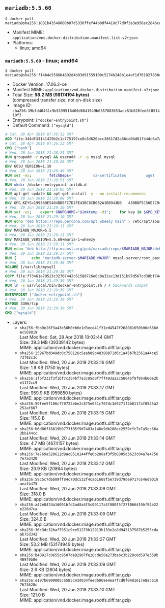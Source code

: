 ## `mariadb:5.5.60`

```console
$ docker pull mariadb@sha256:1881b43548600b87d5338ffef44b8df4418c77d0f3a3e956ec2846ca5e6482d9
```

-	Manifest MIME: `application/vnd.docker.distribution.manifest.list.v2+json`
-	Platforms:
	-	linux; amd64

### `mariadb:5.5.60` - linux; amd64

```console
$ docker pull mariadb@sha256:f14b4e5586b4892d4b93d91559100c5274b248b1e4af1d761827830c785013e3
```

-	Docker Version: 17.06.2-ce
-	Manifest MIME: `application/vnd.docker.distribution.manifest.v2+json`
-	Total Size: **98.2 MB (98174194 bytes)**  
	(compressed transfer size, not on-disk size)
-	Image ID: `sha256:39bfd46431c9b5159516460d6041949b6357883653adc51b628fed3f051418f3`
-	Entrypoint: `["docker-entrypoint.sh"]`
-	Default Command: `["mysqld"]`

```dockerfile
# Sat, 28 Apr 2018 07:36:32 GMT
ADD file:344df33141429b2c1c775197ce8c8d620acc38617d2a66ce04d81fb4dc6a7a0e in / 
# Sat, 28 Apr 2018 07:36:33 GMT
CMD ["bash"]
# Wed, 20 Jun 2018 21:28:21 GMT
RUN groupadd -r mysql && useradd -r -g mysql mysql
# Wed, 20 Jun 2018 21:28:26 GMT
ENV GOSU_VERSION=1.10
# Wed, 20 Jun 2018 21:28:49 GMT
RUN set -ex; 		fetchDeps=' 		ca-certificates 		wget 	'; 	apt-get update; 	apt-get install -y --no-install-recommends $fetchDeps; 	rm -rf /var/lib/apt/lists/*; 		dpkgArch="$(dpkg --print-architecture | awk -F- '{ print $NF }')"; 	wget -O /usr/local/bin/gosu "https://github.com/tianon/gosu/releases/download/$GOSU_VERSION/gosu-$dpkgArch"; 	wget -O /usr/local/bin/gosu.asc "https://github.com/tianon/gosu/releases/download/$GOSU_VERSION/gosu-$dpkgArch.asc"; 		export GNUPGHOME="$(mktemp -d)"; 	gpg --keyserver ha.pool.sks-keyservers.net --recv-keys B42F6819007F00F88E364FD4036A9C25BF357DD4; 	gpg --batch --verify /usr/local/bin/gosu.asc /usr/local/bin/gosu; 	rm -r "$GNUPGHOME" /usr/local/bin/gosu.asc; 		chmod +x /usr/local/bin/gosu; 	gosu nobody true; 		apt-get purge -y --auto-remove $fetchDeps
# Wed, 20 Jun 2018 21:28:51 GMT
RUN mkdir /docker-entrypoint-initdb.d
# Wed, 20 Jun 2018 21:29:05 GMT
RUN apt-get update && apt-get install -y --no-install-recommends 		apt-transport-https ca-certificates 		pwgen 	&& rm -rf /var/lib/apt/lists/*
# Wed, 20 Jun 2018 21:29:08 GMT
ENV GPG_KEYS=199369E5404BD5FC7D2FE43BCBCB082A1BB943DB 	430BDF5C56E7C94E848EE60C1C4CBDCDCD2EFD2A 	4D1BB29D63D98E422B2113B19334A25F8507EFA5
# Wed, 20 Jun 2018 21:29:10 GMT
RUN set -ex; 	export GNUPGHOME="$(mktemp -d)"; 	for key in $GPG_KEYS; do 		gpg --keyserver ha.pool.sks-keyservers.net --recv-keys "$key"; 	done; 	gpg --export $GPG_KEYS > /etc/apt/trusted.gpg.d/mariadb.gpg; 	rm -r "$GNUPGHOME"; 	apt-key list
# Wed, 20 Jun 2018 21:29:10 GMT
RUN echo "deb https://repo.percona.com/apt wheezy main" > /etc/apt/sources.list.d/percona.list 	&& { 		echo 'Package: *'; 		echo 'Pin: release o=Percona Development Team'; 		echo 'Pin-Priority: 998'; 	} > /etc/apt/preferences.d/percona
# Wed, 20 Jun 2018 21:29:11 GMT
ENV MARIADB_MAJOR=5.5
# Wed, 20 Jun 2018 21:29:11 GMT
ENV MARIADB_VERSION=5.5.60+maria-1~wheezy
# Wed, 20 Jun 2018 21:29:11 GMT
RUN echo "deb http://ftp.osuosl.org/pub/mariadb/repo/$MARIADB_MAJOR/debian wheezy main" > /etc/apt/sources.list.d/mariadb.list 	&& { 		echo 'Package: *'; 		echo 'Pin: release o=MariaDB'; 		echo 'Pin-Priority: 999'; 	} > /etc/apt/preferences.d/mariadb
# Wed, 20 Jun 2018 21:29:37 GMT
RUN { 		echo "mariadb-server-$MARIADB_MAJOR" mysql-server/root_password password 'unused'; 		echo "mariadb-server-$MARIADB_MAJOR" mysql-server/root_password_again password 'unused'; 	} | debconf-set-selections 	&& apt-get update 	&& apt-get install -y 		"mariadb-server=$MARIADB_VERSION" 		percona-xtrabackup 		socat 	&& rm -rf /var/lib/apt/lists/* 	&& sed -ri 's/^user\s/#&/' /etc/mysql/my.cnf /etc/mysql/conf.d/* 	&& rm -rf /var/lib/mysql && mkdir -p /var/lib/mysql /var/run/mysqld 	&& chown -R mysql:mysql /var/lib/mysql /var/run/mysqld 	&& chmod 777 /var/run/mysqld 	&& find /etc/mysql/ -name '*.cnf' -print0 		| xargs -0 grep -lZE '^(bind-address|log)' 		| xargs -rt -0 sed -Ei 's/^(bind-address|log)/#&/' 	&& echo '[mysqld]\nskip-host-cache\nskip-name-resolve' > /etc/mysql/conf.d/docker.cnf
# Wed, 20 Jun 2018 21:29:38 GMT
VOLUME [/var/lib/mysql]
# Wed, 20 Jun 2018 21:29:38 GMT
COPY file:f73461a79523c32707442c61588726e0c8a32ac13d151b97d567cd38bf7443d4 in /usr/local/bin/ 
# Wed, 20 Jun 2018 21:29:39 GMT
RUN ln -s usr/local/bin/docker-entrypoint.sh / # backwards compat
# Wed, 20 Jun 2018 21:29:39 GMT
ENTRYPOINT ["docker-entrypoint.sh"]
# Wed, 20 Jun 2018 21:29:39 GMT
EXPOSE 3306/tcp
# Wed, 20 Jun 2018 21:29:39 GMT
CMD ["mysqld"]
```

-	Layers:
	-	`sha256:fbb9e26f3a43e50b0cb6e1d3ece41f31ed4547f268081650b06c636dec569819`  
		Last Modified: Sat, 28 Apr 2018 10:02:44 GMT  
		Size: 39.3 MB (39339142 bytes)  
		MIME: application/vnd.docker.image.rootfs.diff.tar.gzip
	-	`sha256:25967bd049dc0c758126c5eab89b48308871d6c1a45b7b2561a44ce573f92c3c`  
		Last Modified: Wed, 20 Jun 2018 21:33:16 GMT  
		Size: 1.8 KB (1750 bytes)  
		MIME: application/vnd.docker.image.rootfs.diff.tar.gzip
	-	`sha256:1fbf232f3f1bf7c354bf7a3c05d0f7ff493a22c50645f9f9b4b60e2be1172cc9`  
		Last Modified: Wed, 20 Jun 2018 21:33:17 GMT  
		Size: 959.9 KB (959850 bytes)  
		MIME: application/vnd.docker.image.rootfs.diff.tar.gzip
	-	`sha256:59fee9f106c770722ebe2c875e051c707dc3d9271f2b8117af0545a2252af667`  
		Last Modified: Wed, 20 Jun 2018 21:33:15 GMT  
		Size: 115.0 B  
		MIME: application/vnd.docker.image.rootfs.diff.tar.gzip
	-	`sha256:b6d86f16819b9773f85f9d7483a148e9db208ec2559cfc7e7a5cc66a3bb144cc`  
		Last Modified: Wed, 20 Jun 2018 21:33:14 GMT  
		Size: 4.7 MB (4674157 bytes)  
		MIME: application/vnd.docker.image.rootfs.diff.tar.gzip
	-	`sha256:7e769a520612d9ac8510244ffe0b288af3f5b8805d3623c04a7e47507e7ad420`  
		Last Modified: Wed, 20 Jun 2018 21:33:12 GMT  
		Size: 20.9 KB (20864 bytes)  
		MIME: application/vnd.docker.image.rootfs.diff.tar.gzip
	-	`sha256:59c5c7d6b09ff84c70dc532f4ca61608f5e739d79de9717c646d9019aeafb475`  
		Last Modified: Wed, 20 Jun 2018 21:33:09 GMT  
		Size: 318.0 B  
		MIME: application/vnd.docker.image.rootfs.diff.tar.gzip
	-	`sha256:a42e847da16091bfd2ad8a4f5c09117a3f080f5f27f0664f0bf94e22e226d7ca`  
		Last Modified: Wed, 20 Jun 2018 21:33:09 GMT  
		Size: 324.0 B  
		MIME: application/vnd.docker.image.rootfs.diff.tar.gzip
	-	`sha256:36c3dc32baf7951c9ce51270b12913b133e2c8d943137587b5255cdaab75d342`  
		Last Modified: Wed, 20 Jun 2018 21:33:27 GMT  
		Size: 53.2 MB (53174949 bytes)  
		MIME: application/vnd.docker.image.rootfs.diff.tar.gzip
	-	`sha256:b40917c8655c9507de92907fe28cde50a273babc3b229c0d597e359b489f9b0e`  
		Last Modified: Wed, 20 Jun 2018 21:33:09 GMT  
		Size: 2.6 KB (2604 bytes)  
		MIME: application/vnd.docker.image.rootfs.diff.tar.gzip
	-	`sha256:e197b6909005c6585c43d034feedb969e4ea7fcd0f04d1617e8ac6187673620c`  
		Last Modified: Wed, 20 Jun 2018 21:33:10 GMT  
		Size: 121.0 B  
		MIME: application/vnd.docker.image.rootfs.diff.tar.gzip
